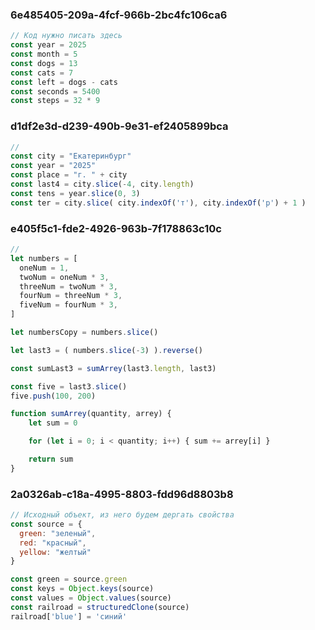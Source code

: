 ### 6e485405-209a-4fcf-966b-2bc4fc106ca6
```js
// Код нужно писать здесь
const year = 2025
const month = 5
const dogs = 13
const cats = 7
const left = dogs - cats
const seconds = 5400
const steps = 32 * 9
```
### d1df2e3d-d239-490b-9e31-ef2405899bca
```js
//
const city = "Екатеринбург"
const year = "2025"
const place = "г. " + city
const last4 = city.slice(-4, city.length)
const tens = year.slice(0, 3)
const ter = city.slice( city.indexOf('т'), city.indexOf('р') + 1 )
```
### e405f5c1-fde2-4926-963b-7f178863c10c
```js
//
let numbers = [
  oneNum = 1,
  twoNum = oneNum * 3,
  threeNum = twoNum * 3,
  fourNum = threeNum * 3,
  fiveNum = fourNum * 3,
]

let numbersCopy = numbers.slice()

let last3 = ( numbers.slice(-3) ).reverse()

const sumLast3 = sumArrey(last3.length, last3)

const five = last3.slice()
five.push(100, 200)

function sumArrey(quantity, arrey) {
    let sum = 0

    for (let i = 0; i < quantity; i++) { sum += arrey[i] }

    return sum
}
```
### 2a0326ab-c18a-4995-8803-fdd96d8803b8
```js
// Исходный объект, из него будем дергать свойства
const source = {
  green: "зеленый",
  red: "красный",
  yellow: "желтый"
}

const green = source.green
const keys = Object.keys(source)
const values = Object.values(source)
const railroad = structuredClone(source)
railroad['blue'] = 'синий'

```
